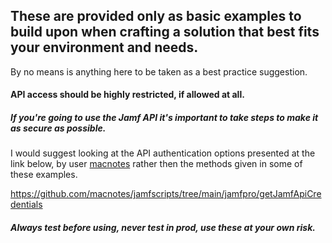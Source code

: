 ## These are provided only as basic examples to build upon when crafting a solution that best fits your environment and needs.

By no means is anything here to be taken as a best practice suggestion. 

#### API access should be highly restricted, if allowed at all. 

##### If you're going to use the Jamf API it's important to take steps to make it as secure as possible. 

I would suggest looking at the API authentication options presented at the link below, by user [macnotes](https://github.com/macnotes/) rather then the methods given in some of these examples.

https://github.com/macnotes/jamfscripts/tree/main/jamfpro/getJamfApiCredentials

##### Always test before using, never test in prod, use these at your own risk.
